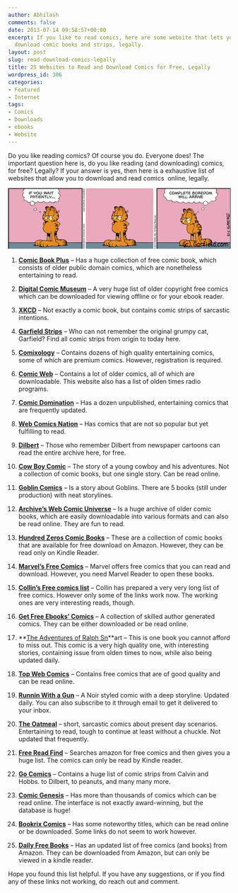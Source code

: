 ```yaml
---
author: Abhilash
comments: false
date: 2013-07-14 09:58:57+00:00
excerpt: If you like to read comics, here are some website that lets you read and
  download comic books and strips, legally.
layout: post
slug: read-download-comics-legally
title: 25 Websites to Read and Download Comics for Free, Legally
wordpress_id: 306
categories:
- Featured
- Internet
tags:
- Comics
- Downloads
- ebooks
- Website
---
```


Do you like reading comics? Of course you do. Everyone does! The important question here is, do you like reading (and downloading) comics, for free? Legally? If your answer is yes, then here is a exhaustive list of websites that allow you to download and read comics  online, legally.

![comic-garfield](images/comic-garfield.png)



	
  1. [**Comic Book Plus**](http://comicbookplus.com/) – Has a huge collection of free comic book, which consists of older public domain comics, which are nonetheless entertaining to read.

	
  2. **[Digital Comic Museum](http://digitalcomicmuseum.com/)** – A very huge list of older copyright free comics which can be downloaded for viewing offline or for your ebook reader.

	
  3. **[XKCD](http://xkcd.com/)** – Not exactly a comic book, but contains comic strips of sarcastic intentions.

	
  4. **[Garfield Strips](http://www.garfield.com/comics/todayscomic.html)** – Who can not remember the original grumpy cat, Garfield? Find all comic strips from origin to today here.

	
  5. **[Comixology](http://www.comixology.com/free-comics)** – Contains dozens of high quality entertaining comics, some of which are premium comics. However, registration is required.

	
  6. **[Comic Web](http://www.comicweb.com/goldenage_comics.htm)** – Contains a lot of older comics, all of which are downloadable. This website also has a list of olden times radio programs.

	
  7. **[Comic Domination](http://www.comicdomination.com/comics/)** – Has a dozen unpublished, entertaining comics that are frequently updated.

	
  8. **[Web Comics Nation](http://www.webcomicsnation.com/)** – Has comics that are not so popular but yet fulfilling to read.

	
  9. **[Dilbert](http://dilbert.com/strips/)** – Those who remember Dilbert from newspaper cartoons can read the entire archive here, for free.

	
  10. **[Cow Boy Comic](http://cowboycomic.net)** – The story of a young cowboy and his adventures. Not a collection of comic books, but one single story. Can be read online.

	
  11. **[Goblin Comics](http://www.goblinscomic.org/archive/)** – Is a story about Goblins. There are 5 books (still under production) with neat storylines.

	
  12. **[Archive’s Web Comic Universe](http://archive.org/details/webcomicuniverse)** – Is a huge archive of older comic books, which are easily downloadable into various formats and can also be read online. They are fun to read.

	
  13. **[Hundred Zeros Comic Books](http://hundredzeros.com/comics-graphic-books)** – These are a collection of comic books that are available for free download on Amazon. However, they can be read only on Kindle Reader.

	
  14. **[Marvel’s Free Comics](http://comicstore.marvel.com/free-comics)** – Marvel offers free comics that you can read and download. However, you need Marvel Reader to open these books.

	
  15. **[Collin’s Free comics list](http://www.lorencollins.net/freecomic/)** – Collin has prepared a very very long list of free comics. However only some of the links work now. The working ones are very interesting reads, though.

	
  16. **[Get Free Ebooks’ Comics](http://www.getfreeebooks.com/?cat=160)** – A collection of skilled author generated comics. They can be either downloaded or be read online.

	
  17. **[The Adventures of Ralph Sn](http://www.marchansenstuff.com/free-comic-books-online/)**art – This is one book you cannot afford to miss out. This comic is a very high quality one, with interesting stories, containing issue from olden times to now, while also being updated daily.

	
  18. **[Top Web Comics](http://topwebcomics.com/)** – Contains free comics that are of good quality and can be read online.

	
  19. **[Runnin With a Gun](http://runninwithagun.ca)** – A Noir styled comic with a deep storyline. Updated daily. You can also subscribe to it through email to get it delivered to your inbox.

	
  20. **[The Oatmeal](http://theoatmeal.com/comics)** – short, sarcastic comics about present day scenarios. Entertaining to read, tough to continue at least without a chuckle. Not updated that frequently.

	
  21. **[Free Read Find](http://www.freereadfeed.com/)** – Searches amazon for free comics and then gives you a huge list. The comics can only be read by Kindle reader.

	
  22. **[Go Comics](http://www.gocomics.com/features)** – Contains a huge list of comic strips from Calvin and Hobbs. to Dilbert, to peanuts, and many many more.

	
  23. **[Comic Genesis](http://guide.comicgenesis.com/)** – Has more than thousands of comics which can be read online. The interface is not exactly award-winning, but the database is huge!

	
  24. **[Bookrix Comics](http://www.bookrix.com/books;comics-graphic-novels,id:8,show:free-books.html)** – Has some noteworthy titles, which can be read online or be downloaded. Some links do not seem to work however.

	
  25. **[Daily Free Books](http://www.dailyfreebooks.com/free_ebooks/latest/?&catID=36)** – Has an updated list of free comics (and books) from Amazon. They can be downloaded from Amazon, but can only be viewed in a kindle reader.


Hope you found this list helpful. If you have any suggestions, or if you find any of these links not working, do reach out and comment.

